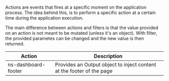 Actions are events that fires at a specific moment on the application process. 
The idea behind this, is to perform a specific action at a certain time during the application execution. 

The main difference between actions and filters is that the value provided on an action is not meant to be mutated (unless it's an object). With filter, the provided parametes can be changed and the new value is then returned.

| Action                 | Description                             |
|------------------------|-----------------------------------------|
| ns-dashboard-footer    | Provides an Output object to inject content at the footer of the page |

